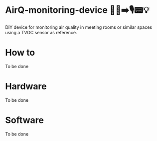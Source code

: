 # AirQ-monitoring-device :adult::dash::arrow_right::studio_microphone::pager::bulb:
DIY device for monitoring air quality in meeting rooms or similar spaces using a TVOC sensor as reference.

# How to
To be done

# Hardware
To be done

# Software
To be done


